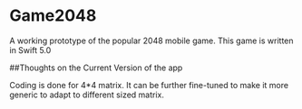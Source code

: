 # Game2048

A working prototype of the popular 2048 mobile game.
This game is written in Swift 5.0

##Thoughts on the Current Version of the app

Coding is done for 4*4 matrix. It can be further fine-tuned to make it more generic to adapt to different sized matrix.
